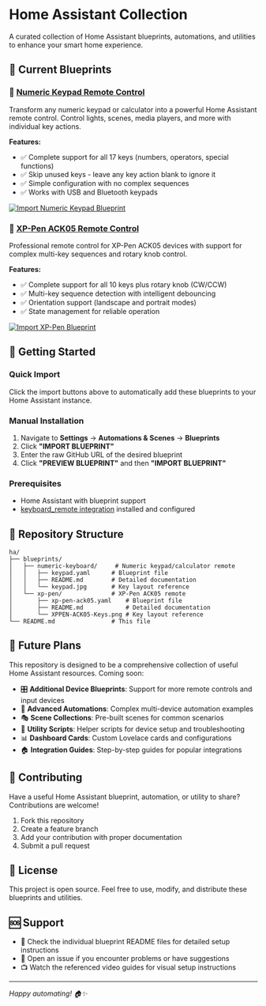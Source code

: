 # Home Assistant Collection

A curated collection of Home Assistant blueprints, automations, and utilities to enhance your smart home experience.

## 🎯 Current Blueprints

### 🔢 [Numeric Keypad Remote Control](./blueprints/numeric-keyboard/)
Transform any numeric keypad or calculator into a powerful Home Assistant remote control. Control lights, scenes, media players, and more with individual key actions.

**Features:**
- ✅ Complete support for all 17 keys (numbers, operators, special functions)
- ✅ Skip unused keys - leave any key action blank to ignore it
- ✅ Simple configuration with no complex sequences
- ✅ Works with USB and Bluetooth keypads

[![Import Numeric Keypad Blueprint](https://my.home-assistant.io/badges/blueprint_import.svg)](https://my.home-assistant.io/redirect/blueprint_import/?blueprint_url=https%3A//raw.githubusercontent.com/arnoudkooi/HomeAssistantShare/main/blueprints/numeric-keyboard/keypad.yaml)

### 🎨 [XP-Pen ACK05 Remote Control](./blueprints/xp-pen/)
Professional remote control for XP-Pen ACK05 devices with support for complex multi-key sequences and rotary knob control.

**Features:**
- ✅ Complete support for all 10 keys plus rotary knob (CW/CCW)
- ✅ Multi-key sequence detection with intelligent debouncing
- ✅ Orientation support (landscape and portrait modes)
- ✅ State management for reliable operation

[![Import XP-Pen Blueprint](https://my.home-assistant.io/badges/blueprint_import.svg)](https://my.home-assistant.io/redirect/blueprint_import/?blueprint_url=https%3A//raw.githubusercontent.com/arnoudkooi/HomeAssistantShare/main/blueprints/xp-pen/xp-pen-ack05.yaml)

## 🚀 Getting Started

### Quick Import
Click the import buttons above to automatically add these blueprints to your Home Assistant instance.

### Manual Installation
1. Navigate to **Settings** → **Automations & Scenes** → **Blueprints**
2. Click **"IMPORT BLUEPRINT"**
3. Enter the raw GitHub URL of the desired blueprint
4. Click **"PREVIEW BLUEPRINT"** and then **"IMPORT BLUEPRINT"**

### Prerequisites
- Home Assistant with blueprint support
- [keyboard_remote integration](https://github.com/bendavid/keyboard_remote) installed and configured

## 📁 Repository Structure

```
ha/
├── blueprints/
│   ├── numeric-keyboard/     # Numeric keypad/calculator remote
│   │   ├── keypad.yaml      # Blueprint file
│   │   ├── README.md        # Detailed documentation
│   │   └── keypad.jpg       # Key layout reference
│   └── xp-pen/              # XP-Pen ACK05 remote
│       ├── xp-pen-ack05.yaml    # Blueprint file
│       ├── README.md            # Detailed documentation
│       └── XPPEN-ACK05-Keys.png # Key layout reference
└── README.md                # This file
```

## 🔮 Future Plans

This repository is designed to be a comprehensive collection of useful Home Assistant resources. Coming soon:

- 🎛️ **Additional Device Blueprints**: Support for more remote controls and input devices
- 🤖 **Advanced Automations**: Complex multi-device automation examples
- 🎭 **Scene Collections**: Pre-built scenes for common scenarios
- 🔧 **Utility Scripts**: Helper scripts for device setup and troubleshooting
- 📊 **Dashboard Cards**: Custom Lovelace cards and configurations
- 🏠 **Integration Guides**: Step-by-step guides for popular integrations

## 🤝 Contributing

Have a useful Home Assistant blueprint, automation, or utility to share? Contributions are welcome!

1. Fork this repository
2. Create a feature branch
3. Add your contribution with proper documentation
4. Submit a pull request

## 📝 License

This project is open source. Feel free to use, modify, and distribute these blueprints and utilities.

## 🆘 Support

- 📖 Check the individual blueprint README files for detailed setup instructions
- 💬 Open an issue if you encounter problems or have suggestions
- 📺 Watch the referenced video guides for visual setup instructions

---

*Happy automating! 🏠✨*
